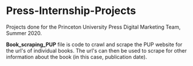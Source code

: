 # Press-Internship-Projects
Projects done for the Princeton University Press Digital Marketing Team, Summer 2020. 

**Book_scraping_PUP** file is code to crawl and scrape the PUP website for the url's of individual books. The url's can then be used to scrape for other information about the book (in this case, publication date).  
